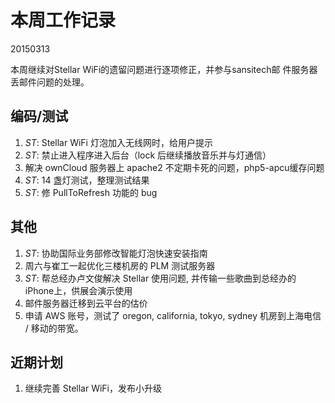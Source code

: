 # 本周工作记录

20150313

本周继续对Stellar WiFi的遗留问题进行逐项修正，并参与sansitech邮 件服务器丢邮件问题的处理。

## 编码/测试

1. *ST*: Stellar WiFi 灯泡加入无线网时，给用户提示
2. *ST*: 禁止进入程序进入后台（lock 后继续播放音乐并与灯通信）
3. 解决 ownCloud 服务器上 apache2 不定期卡死的问题，php5-apcu缓存问题
4. *ST*: 14 盏灯测试，整理测试结果
5. *ST*: 修 PullToRefresh 功能的 bug

## 其他

1. *ST*: 协助国际业务部修改智能灯泡快速安装指南
2. 周六与崔工一起优化三楼机房的 PLM 测试服务器
3. *ST*: 帮总经办卢文俊解决 Stellar 使用问题, 并传输一些歌曲到总经办的 iPhone上，供展会演示使用
4. 邮件服务器迁移到云平台的估价
5. 申请 AWS 账号，测试了 oregon, california, tokyo, sydney 机房到上海电信 / 移动的带宽。


## 近期计划

1. 继续完善 Stellar WiFi，发布小升级
